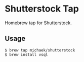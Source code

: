 # Shutterstock Tap

Homebrew tap for Shutterstock.

## Usage

``` console
$ brew tap michaek/shutterstock
$ brew install vsql
```
